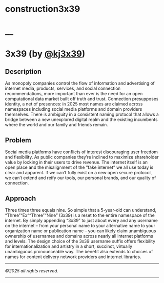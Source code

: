 # construction3x39

# __
# 3x39  (by [@kj3x39](https://github.com/kj3x39))
## Description
As monopoly companies control the flow of information and advertising of internet media, products, services, and social connection recommendations, more important than ever is the need for an open computational data market built off truth and trust. Connection presupposes identity, a net of presences: in 2025 most names are claimed across namespaces including social media platforms and domain providers themselves. There is ambiguity in a consistent naming protocol that allows a bridge between a new unexplored digital realm and the existing incumbents where the world and our family and friends remain.
## Problem
Social media platforms have conflicts of interest discouraging user freedom and flexibility. As public companies they’re inclined to maximize shareholder value by locking in their users to drive revenue. The internet itself is an open place and the misalignment of the “fake internet” we all use today is clear and apparent. If we can’t fully exist on a new open secure protocol, we can’t extend and reify our tools, our personal brands, and our quality of connection.
## Approach
Three times three equals nine.  So simple that a 5-year-old can understand, “Three”“Ex”“Three”“Nine” (3x39) is a reset to the entire namespace of the internet. By simply appending “3x39” to just about every and any username on the internet – from your personal name to your alternative name to your organization name or publication name – you can likely claim unambiguous ownership of usernames and domains across nearly all internet platforms and levels. The design choice of the 3x39 username suffix offers flexibility for internationalization and artistry in a short, succinct, virtually unambiguous pronounceable way. The benefit also extends to choices of names for content delivery network providers and internet libraries.

---
*©2025 all rights reserved*.

---
